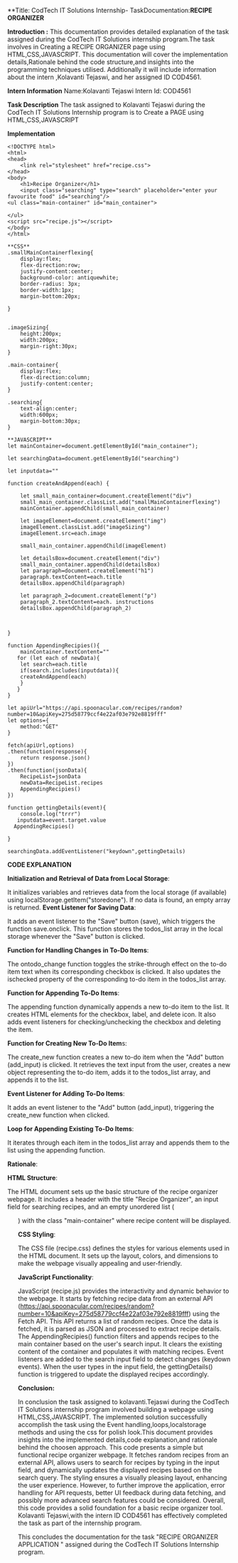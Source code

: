 **Title: CodTech IT Solutions Internship- TaskDocumentation:**RECIPE ORGANIZER**

**Introduction :**
This documentation provides detailed explanation of the task assigned during the CodTech IT Solutions internship program.The task involves in Creating  a RECIPE ORGANIZER page using HTML,CSS,JAVASCRIPT. This documentation will cover the implementation details,Rationale behind the code structure,and insights into the programming techniques utilised. Additionally it will include information about the intern ,Kolavanti Tejaswi, and her assigned ID COD4561.

**Intern Information**
Name:Kolavanti Tejaswi
Intern Id: COD4561 

**Task Description**
The task assigned to Kolavanti Tejaswi during the CodTech IT Solutions Internship program is to Create a  PAGE using HTML,CSS,JAVASCRIPT

**Implementation**
```**HTML:**
<!DOCTYPE html>
<html>
<head>
    <link rel="stylesheet" href="recipe.css">
</head>
<body>
    <h1>Recipe Organizer</h1>
    <input class="searching" type="search" placeholder="enter your favourite food" id="searching"/>
<ul class="main-container" id="main_container">
   
</ul>
<script src="recipe.js"></script>
</body>
</html>

**CSS**
.smallMainContainerflexing{
    display:flex;
    flex-direction:row;
    justify-content:center; 
    background-color: antiquewhite;
    border-radius: 3px;
    border-width:1px;
    margin-bottom:20px;
    
}


.imageSizing{
    height:200px;
    width:200px;
    margin-right:30px;
} 

.main-container{
    display:flex;
    flex-direction:column;
    justify-content:center;
}

.searching{
    text-align:center;
    width:600px;
    margin-bottom:30px;
}

**JAVASCRIPT**
let mainContainer=document.getElementById("main_container");

let searchingData=document.getElementById("searching")

let inputdata=""

function createAndAppend(each) {
   
    let small_main_container=document.createElement("div") 
    small_main_container.classList.add("smallMainContainerflexing")
    mainContainer.appendChild(small_main_container) 

    let imageElement=document.createElement("img")
    imageElement.classList.add("imageSizing")
    imageElement.src=each.image 

    small_main_container.appendChild(imageElement)

    let detailsBox=document.createElement("div")
    small_main_container.appendChild(detailsBox)  
    let paragraph=document.createElement("h1")
    paragraph.textContent=each.title 
    detailsBox.appendChild(paragraph)

    let paragraph_2=document.createElement("p")
    paragraph_2.textContent=each. instructions
    detailsBox.appendChild(paragraph_2) 

 

}

function AppendingRecipies(){
    mainContainer.textContent=""
   for (let each of newData){
    let search=each.title 
    if(search.includes(inputdata)){
    createAndAppend(each)
    }
   } 
}

let apiUrl="https://api.spoonacular.com/recipes/random?number=10&apiKey=275d58779ccf4e22af03e792e8819fff" 
let options={
    method:"GET"
}

fetch(apiUrl,options) 
.then(function(response){
    return response.json() 
})
.then(function(jsonData){
    RecipeList=jsonData 
    newData=RecipeList.recipes
    AppendingRecipies()
})

function gettingDetails(event){
    console.log("trrr") 
   inputdata=event.target.value  
  AppendingRecipies()

}

searchingData.addEventListener("keydown",gettingDetails)
```

**CODE EXPLANATION**


**Initialization and Retrieval of Data from Local Storage**:

It initializes variables and retrieves data from the local storage (if available) using localStorage.getItem("storedone"). If no data is found, an empty array is returned.
**Event Listener for Saving Data**:

It adds an event listener to the "Save" button (save), which triggers the function save.onclick. This function stores the todos_list array in the local storage whenever the "Save" button is clicked.

**Function for Handling Changes in To-Do Items**:

The ontodo_change function toggles the strike-through effect on the to-do item text when its corresponding checkbox is clicked. It also updates the ischecked property of the corresponding to-do item in the todos_list array.

**Function for Appending To-Do Items**:

The appending function dynamically appends a new to-do item to the list. It creates HTML elements for the checkbox, label, and delete icon. It also adds event listeners for checking/unchecking the checkbox and deleting the item.

**Function for Creating New To-Do Item**s:

The create_new function creates a new to-do item when the "Add" button (add_input) is clicked. It retrieves the text input from the user, creates a new object representing the to-do item, adds it to the todos_list array, and appends it to the list.

**Event Listener for Adding To-Do Items**:

It adds an event listener to the "Add" button (add_input), triggering the create_new function when clicked.

**Loop for Appending Existing To-Do Items**:

It iterates through each item in the todos_list array and appends them to the list using the appending function.

**Rationale**:

**HTML Structure**:

The HTML document sets up the basic structure of the recipe organizer webpage. It includes a header with the title "Recipe Organizer", an input field for searching recipes, and an empty unordered list (<ul>) with the class "main-container" where recipe content will be displayed.

**CSS Styling**:

The CSS file (recipe.css) defines the styles for various elements used in the HTML document. It sets up the layout, colors, and dimensions to make the webpage visually appealing and user-friendly.

**JavaScript Functionality**:

JavaScript (recipe.js) provides the interactivity and dynamic behavior to the webpage.
It starts by fetching recipe data from an external API (https://api.spoonacular.com/recipes/random?number=10&apiKey=275d58779ccf4e22af03e792e8819fff) using the Fetch API. This API returns a list of random recipes.
Once the data is fetched, it is parsed as JSON and processed to extract recipe details.
The AppendingRecipies() function filters and appends recipes to the main container based on the user's search input. It clears the existing content of the container and populates it with matching recipes.
Event listeners are added to the search input field to detect changes (keydown events). When the user types in the input field, the gettingDetails() function is triggered to update the displayed recipes accordingly.

**Conclusion:**

In conclusion the task assigned to kolavanti.Tejaswi during the CodTech IT Solutions internship program involved building a webpage using HTML,CSS,JAVASCRIPT. The implemented solution successfully accomplish the task using the Event handling,loops,localstorage methods and using the css for polish look.This document provides insights into the implemented details,code explanation,and rationale behind the choosen approach.
This code presents a simple but functional recipe organizer webpage. It fetches random recipes from an external API, allows users to search for recipes by typing in the input field, and dynamically updates the displayed recipes based on the search query. The styling ensures a visually pleasing layout, enhancing the user experience. However, to further improve the application, error handling for API requests, better UI feedback during data fetching, and possibly more advanced search features could be considered. Overall, this code provides a solid foundation for a basic recipe organizer tool.
Kolavanti Tejaswi,with the intern ID COD4561 has effectively completed the task as part of the internship program.

This concludes the documentation for the task "RECIPE ORGANIZER APPLICATION " assigned during the CodTech IT Solutions Internship program.
